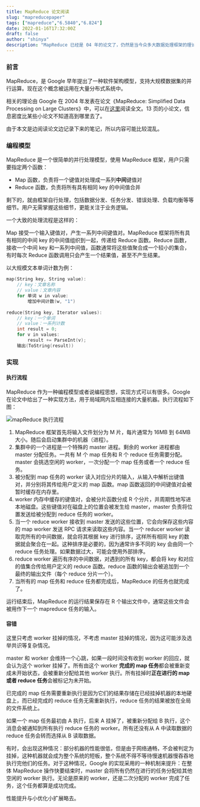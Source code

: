 ```yaml
---
title: MapReduce 论文阅读
slug: "mapreducepaper"
tags: ["mapreduce","6.5840","6.824"]
date: 2022-01-16T17:32:00Z
draft: false
author: "shinya"
description: "MapReduce 已经是 04 年的论文了，仍然是当今众多大数据处理框架的理论基础"
---
```


### 前言

MapReduce，是 Google 早年提出了一种软件架构模型，支持大规模数据集的并行运算。现在这个概念被运用在大量分布式系统中。

相关的理论由 Google 在 2004 年发表在论文《MapReduce: Simplified Data Processing on Large Clusters》中，可以在[这里](https://static.googleusercontent.com/media/research.google.com/zh-CN//archive/mapreduce-osdi04.pdf)阅读全文。13 页的小论文，信息密度比某些小论文不知道高到哪里去了。

由于本文是边阅读论文边记录下来的笔记，所以内容可能比较混乱。

### 编程模型

MapReduce 是一个很简单的并行处理模型，使用 MapReduce 框架，用户只需要指定两个函数：

- Map 函数，负责将一个键值对处理成一系列**中间**键值对
- Reduce 函数，负责将所有具有相同 key 的中间值合并

剩下的，就由框架自行处理，包括数据分发、任务分发、错误处理、负载均衡等等细节。用户无需掌握这些细节，更能关注于业务逻辑。

一个大致的处理流程是这样的：

Map 接受一个输入键值对，产生一系列中间键值对。MapReduce 框架将所有具有相同的中间 key 的中间值组织到一起，传递给 Reduce 函数。Reduce 函数，接收一个中间 key 和一系列中间值，函数通常将这些值聚合成一个较小的集合，有时每次 Reduce 函数调用只会产生一个结果值，甚至不产生结果。

以大规模文本单词计数为例：

```c
map(String key, String value):
    // key：文章名称
    // value：文章内容
    for 单词 w in value:
        增加中间计数(w, "1")
 
reduce(String key, Iterator values):
    // key：一个单词
    // value：一系列计数
    int result = 0;
    for v in values:
        result += ParseInt(v);
    输出(ToString(result))
```

### 实现

#### 执行流程

MapReduce 作为一种编程模型或者说编程思想，实现方式可以有很多。Google 在论文中给出了一种实现方法，用于局域网内互相连接的大量机器。执行流程如下图：

![mapReduce 执行流程](/images/mapreduce.jpg)

1. MapReduce 框架首先将输入文件划分为 M 片，每片通常为 16MB 到 64MB 大小。随后会启动集群中的机器（进程）。
2. 集群中的一个进程是一个特殊的 master 进程。剩余的 worker 进程都由 master 分配任务。一共有 M 个 map 任务和 R 个 reduce 任务需要分配。master 会挑选空闲的 worker，一次分配一个 map 任务或者一个 reduce 任务。
3. 被分配到 map 任务的 worker 读入对应分片的输入，从输入中解析出键值对，并分别将其传给用户定义的 map 函数。map 函数返回的中间键值对会被暂时缓存在内存里。
4. worker 内存中缓存的键值对，会被分片函数分成 R 个分片，并周期性地写进本地磁盘。这些键值对在磁盘上的位置会被发生给 master，master 负责将位置发送给被分配到 reduce 任务的 worker。
5. 当一个 reduce worker 接收到 master 发送的这些位置，它会向保存这些内容的 map worker 发送 RPC 请求来读取这些内容。当一个 reducer worker 读取完所有的中间数据，就会将其根据 key 进行排序，这样所有相同 key 的数据就会聚合在一起。这种排序是必要的，因为通常许多不同的 key 会由同一个 reduce 任务处理。如果数据过大，可能会使用外部排序。
6. reduce worker 遍历有序的中间数据，对遇到的所有 key，都会将 key 和对应的值集合传给用户定义的 reduce 函数。reduce 函数的输出会被追加到一个最终的输出文件（每个 reduce 分片一个）。
7. 当所有的 map 任务和 reduce 任务都完成后，MapReduce 的任务也就完成了。

运行结束后，MapReduce 的运行结果保存在 R 个输出文件中，通常这些文件会被用作下一个 mapreduce 任务的输入。

#### 容错

这里只考虑 worker 挂掉的情况，不考虑 master 挂掉的情况，因为这可能涉及选举共识等复杂情况。

master 和 worker 会维持一个心跳，如果一段时间没有收到 worker 的回应，就会认为这个 worker 挂掉了。所有由这个 worker **完成的 map 任务**都会被重新变成未开始状态，会被重新分配给其他 worker 执行。所有挂掉时**正在进行的 map 或者 reduce 任务**会被标记为未开始。

已完成的 map 任务需要重新执行是因为它们的结果存储在已经挂掉机器的本地硬盘上，而已经完成的 reduce 任务无需重新执行，reduce 任务的结果被放在全局的文件系统上。

如果一个 map 任务最初由 A 执行，后来 A 挂掉了，被重新分配给 B 执行，这个消息会被通知到所有执行 reduce 任务的 worker。所有还没有从 A 中读取数据的 reduce 任务会转而选择从 B 读取数据。

有时，会出现这种情况：部分机器的性能很低，但是由于网络通畅，不会被判定为挂掉，这种机器就会成为整个系统的短板，整个系统不得不等待慢速机器慢吞吞地执行完他们的任务。对于这种情况，Google 的实现采用的一种机制来提升：在整体 MapReduce 操作快要结束时，master 会将所有仍然在进行的任务分配给其他空闲的 worker 执行。无论是原来的 worker，还是二次分配的 worker 完成了任务，这个任务都算是成功完成。

性能提升与小优化小扩展略去。